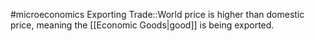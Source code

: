 #microeconomics 
Exporting Trade::World price is higher than domestic price, meaning the [[Economic Goods|good]] is being exported.